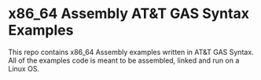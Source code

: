 # x86_64 Assembly AT&T GAS Syntax Examples
This repo contains x86_64 Assembly examples written in AT&amp;T GAS Syntax.
All of the examples code is meant to be assembled, linked and run on a Linux OS.
